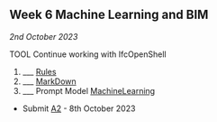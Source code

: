 ## Week 6 Machine Learning and BIM

*2nd October 2023*

TOOL Continue working with IfcOpenShell
1. ___ [Rules](/Concepts/Rules)
1. ___ [MarkDown](/Concepts/MarkDown)
1. ___ Prompt Model [MachineLearning](/Concepts/MachineLearning)

* Submit [A2](/Assingnments/A2) - 8th October 2023
